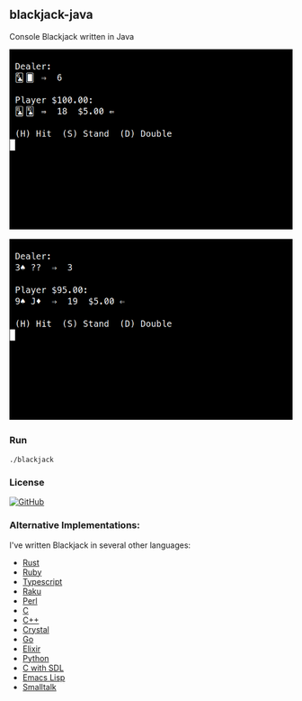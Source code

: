 ## blackjack-java

Console Blackjack written in Java

![Blackjack](https://raw.githubusercontent.com/gdonald/blackjack-java/master/ss2.png)

![Blackjack](https://raw.githubusercontent.com/gdonald/blackjack-java/master/ss1.png)

### Run

    ./blackjack

### License

[![GitHub](https://img.shields.io/github/license/gdonald/blackjack-java?color=aa0000)](https://github.com/gdonald/blackjack-java/blob/main/LICENSE)

### Alternative Implementations:

I've written Blackjack in several other languages:

- [Rust](https://github.com/gdonald/console-blackjack-rust)
- [Ruby](https://github.com/gdonald/console-blackjack-ruby)
- [Typescript](https://github.com/gdonald/blackjack-js)
- [Raku](https://github.com/gdonald/Console-Blackjack)
- [Perl](https://github.com/gdonald/console-blackjack-perl)
- [C](https://github.com/gdonald/blackjack-c)
- [C++](https://github.com/gdonald/blackjack-cpp)
- [Crystal](https://github.com/gdonald/blackjack-cr)
- [Go](https://github.com/gdonald/blackjack-go)
- [Elixir](https://github.com/gdonald/blackjack-ex)
- [Python](https://github.com/gdonald/blackjack-py)
- [C with SDL](https://github.com/gdonald/blackjack-c-sdl)
- [Emacs Lisp](https://github.com/gdonald/blackjack-el)
- [Smalltalk](https://github.com/gdonald/blackjack-st)

